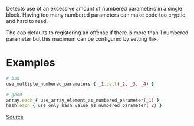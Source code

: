 
Detects use of an excessive amount of numbered parameters in a
single block. Having too many numbered parameters can make code too
cryptic and hard to read.

The cop defaults to registering an offense if there is more than 1 numbered
parameter but this maximum can be configured by setting `Max`.

# Examples

```ruby
# bad
use_multiple_numbered_parameters { _1.call(_2, _3, _4) }

# good
array.each { use_array_element_as_numbered_parameter(_1) }
hash.each { use_only_hash_value_as_numbered_parameter(_2) }
```

[Source](http://www.rubydoc.info/gems/rubocop/RuboCop/Cop/Style/NumberedParametersLimit)